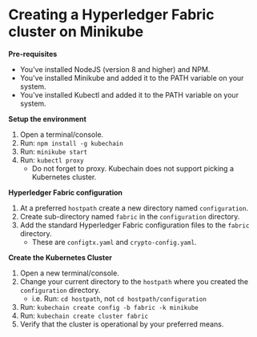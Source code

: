 # Creating a Hyperledger Fabric cluster on Minikube

**Pre-requisites**
- You've installed NodeJS (version 8 and higher) and NPM.
- You've installed Minikube and added it to the PATH variable on your system.
- You've installed Kubectl and added it to the PATH variable on your system.

**Setup the environment**
1. Open a terminal/console.
1. Run: ``npm install -g kubechain``
1. Run: ``minikube start``
1. Run: ``kubectl proxy``
   - Do not forget to proxy. Kubechain does not support picking a Kubernetes cluster.

**Hyperledger Fabric configuration**
1. At a preferred ``hostpath`` create a new directory named ``configuration``.
1. Create sub-directory named ``fabric`` in the ``configuration`` directory.
1. Add the standard Hyperledger Fabric configuration files to the ``fabric`` directory.
   - These are ``configtx.yaml`` and ``crypto-config.yaml``.

**Create the Kubernetes Cluster**
1. Open a new terminal/console.
1. Change your current directory to the ``hostpath`` where you created the ``configuration`` directory.
   - i.e. Run: ``cd hostpath``, not `cd hostpath/configuration`
1. Run: ``kubechain create config -b fabric -k minikube``
1. Run: ``kubechain create cluster fabric``
1. Verify that the cluster is operational by your preferred means.